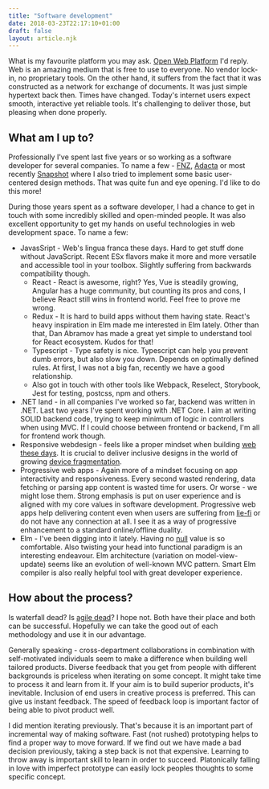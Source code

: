 ```yaml
---
title: "Software development"
date: 2018-03-23T22:17:10+01:00
draft: false
layout: article.njk
---
```


What is my favourite platform you may ask. [Open Web Platform](https://www.w3.org/standards/) I'd reply. Web is an amazing medium that is free to use to everyone. No vendor lock-in, no proprietary tools. On the other hand, it suffers from the fact that it was constructed as a network for exchange of documents. It was just simple hypertext back then. Times have changed. Today's internet users expect smooth, interactive yet reliable tools. It's challenging to deliver those, but pleasing when done properly.

## What am I up to?

Professionally I've spent last five years or so working as a software developer for several companies. To name a few - [FNZ](https://www.fnz.com/), [Adacta](https://www.adacta-group.com/) or most recently [Snapshot](https://www.snapshot.travel/) where I also tried to implement some basic user-centered design methods. That was quite fun and eye opening. I'd like to do this more!

During those years spent as a software developer, I had a chance to get in touch with some incredibly skilled and open-minded people. It was also excellent opportunity to get my hands on useful technologies in web development space. To name a few:

- JavasSript - Web's lingua franca these days. Hard to get stuff done without JavaScript. Recent ESx flavors make it more and more versatile and accessible tool in your toolbox. Slightly suffering from backwards compatibility though.
  	- React - React is awesome, right? Yes, Vue is steadily growing, Angular has a huge community, but counting its pros and cons, I believe React still wins in frontend world. Feel free to prove me wrong.
	- Redux - It is hard to build apps without them having state. React's heavy inspiration in Elm made me interested in Elm lately. Other than that, Dan Abramov has made a great yet simple to understand tool for React ecosystem. Kudos for that!
	- Typescript - Type safety is nice. Typescript can help you prevent dumb errors, but also slow you down. Depends on optimally defined rules. At first, I was not a big fan, recently we have a good relationship.
	- Also got in touch with other tools like Webpack, Reselect, Storybook, Jest for testing, postcss, npm and others.
- .NET land - in all companies I've worked so far, backend was written in .NET. Last two years I've spent working with .NET Core. I aim at writing SOLID backend code, trying to keep minimum of logic in controllers when using MVC. If I could choose between frontend or backend, I'm all for frontend work though.
- Responsive webdesign - feels like a proper mindset when building [web these days](http://bradfrost.com/blog/post/this-is-the-web/). It is crucial to deliver inclusive designs in the world of growing [device fragmentation](https://seesparkbox.com/foundry/there_is_no_breakpoint).
- Progressive web apps - Again more of a mindset focusing on app interactivity and responsiveness. Every second wasted rendering, data fetching or parsing app content is wasted time for users. Or worse - we might lose them. Strong emphasis is put on user experience and is aligned with my core values in software development. Progressive web apps help delivering content even when users are suffering from [lie-fi](https://developers.google.com/web/fundamentals/performance/poor-connectivity/#what_is_lie-fi) or do not have any connection at all. I see it as a way of progressive enhancement to a standard online/offline duality.
- Elm - I've been digging into it lately. Having no [null](https://www.infoq.com/presentations/Null-References-The-Billion-Dollar-Mistake-Tony-Hoare) value is so comfortable. Also twisting your head into functional paradigm is an interesting endeavour. Elm architecture (variation on model-view-update) seems like an evolution of well-known MVC pattern. Smart Elm compiler is also really helpful tool with great developer experience.

## How about the process?

Is waterfall dead? Is [agile dead](https://www.youtube.com/watch?v=a-BOSpxYJ9M)? I hope not. Both have their place and both can be successful. Hopefully we can take the good out of each methodology and use it in our advantage.

Generally speaking - cross-department collaborations in combination with self-motivated individuals seem to make a difference when building well tailored products. Diverse feedback that you get from people with different backgrounds is priceless when iterating on some concept. It might take time to process it and learn from it. If your aim is to build superior products, it's inevitable. Inclusion of end users in creative process is preferred. This can give us instant feedback. The speed of feedback loop is important factor of being able to pivot product well.

I did mention iterating previously. That's because it is an important part of incremental way of making software. Fast (not rushed) prototyping helps to find a proper way to move forward. If we find out we have made a bad decision previously, taking a step back is not that expensive. Learning to throw away is important skill to learn in order to succeed. Platonically falling in love with imperfect prototype can easily lock peoples thoughts to some specific concept.
